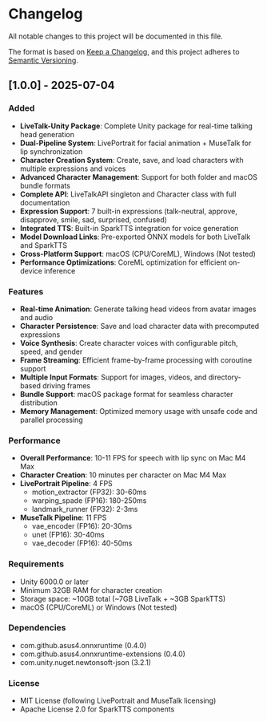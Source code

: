 # Changelog

All notable changes to this project will be documented in this file.

The format is based on [Keep a Changelog](https://keepachangelog.com/en/1.0.0/),
and this project adheres to [Semantic Versioning](https://semver.org/spec/v2.0.0.html).

## [1.0.0] - 2025-07-04

### Added
- **LiveTalk-Unity Package**: Complete Unity package for real-time talking head generation
- **Dual-Pipeline System**: LivePortrait for facial animation + MuseTalk for lip synchronization
- **Character Creation System**: Create, save, and load characters with multiple expressions and voices
- **Advanced Character Management**: Support for both folder and macOS bundle formats
- **Complete API**: LiveTalkAPI singleton and Character class with full documentation
- **Expression Support**: 7 built-in expressions (talk-neutral, approve, disapprove, smile, sad, surprised, confused)
- **Integrated TTS**: Built-in SparkTTS integration for voice generation
- **Model Download Links**: Pre-exported ONNX models for both LiveTalk and SparkTTS
- **Cross-Platform Support**: macOS (CPU/CoreML), Windows (Not tested)
- **Performance Optimizations**: CoreML optimization for efficient on-device inference

### Features
- **Real-time Animation**: Generate talking head videos from avatar images and audio
- **Character Persistence**: Save and load character data with precomputed expressions
- **Voice Synthesis**: Create character voices with configurable pitch, speed, and gender
- **Frame Streaming**: Efficient frame-by-frame processing with coroutine support
- **Multiple Input Formats**: Support for images, videos, and directory-based driving frames
- **Bundle Support**: macOS package format for seamless character distribution
- **Memory Management**: Optimized memory usage with unsafe code and parallel processing

### Performance
- **Overall Performance**: 10-11 FPS for speech with lip sync on Mac M4 Max
- **Character Creation**: 10 minutes per character on Mac M4 Max
- **LivePortrait Pipeline**: 4 FPS
  - motion_extractor (FP32): 30-60ms
  - warping_spade (FP16): 180-250ms
  - landmark_runner (FP32): 2-3ms
- **MuseTalk Pipeline**: 11 FPS
  - vae_encoder (FP16): 20-30ms
  - unet (FP16): 30-40ms
  - vae_decoder (FP16): 40-50ms

### Requirements
- Unity 6000.0 or later
- Minimum 32GB RAM for character creation
- Storage space: ~10GB total (~7GB LiveTalk + ~3GB SparkTTS)
- macOS (CPU/CoreML) or Windows (Not tested)

### Dependencies
- com.github.asus4.onnxruntime (0.4.0)
- com.github.asus4.onnxruntime-extensions (0.4.0)
- com.unity.nuget.newtonsoft-json (3.2.1)

### License
- MIT License (following LivePortrait and MuseTalk licensing)
- Apache License 2.0 for SparkTTS components
